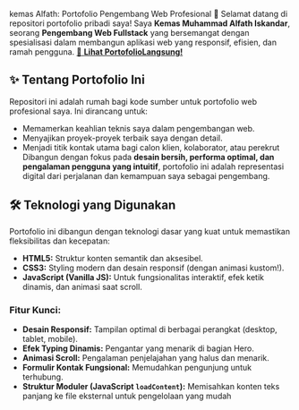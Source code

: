kemas Alfath: Portofolio Pengembang Web Profesional 🚀
Selamat datang di repositori portofolio pribadi saya! Saya **Kemas Muhammad Alfath Iskandar**, seorang **Pengembang Web Fullstack** yang bersemangat dengan spesialisasi dalam membangun aplikasi web yang responsif, efisien, dan ramah pengguna.
[🔗 **Lihat  PortofolioLangsung!**](https://kemasmalfath.github.io/Portofolio_WEBSITE/)
## ✨ Tentang Portofolio Ini
Repositori ini adalah rumah bagi kode sumber untuk portofolio web profesional saya. Ini dirancang untuk:
* Memamerkan keahlian teknis saya dalam pengembangan web.
* Menyajikan proyek-proyek terbaik saya dengan detail.
* Menjadi titik kontak utama bagi calon klien, kolaborator, atau perekrut
Dibangun dengan fokus pada **desain bersih, performa optimal, dan pengalaman pengguna yang intuitif**, portofolio ini adalah representasi digital dari perjalanan dan kemampuan saya sebagai pengembang.
## 🛠️ Teknologi yang Digunakan 
Portofolio ini dibangun dengan teknologi dasar yang kuat untuk memastikan fleksibilitas dan kecepatan:
* **HTML5:** Struktur konten semantik dan aksesibel.
* **CSS3:** Styling modern dan desain responsif (dengan animasi kustom!).
* **JavaScript (Vanilla JS):** Untuk fungsionalitas interaktif, efek ketik dinamis, dan animasi saat scroll.
### Fitur Kunci:
* **Desain Responsif:** Tampilan optimal di berbagai perangkat (desktop, tablet, mobile).
* **Efek Typing Dinamis:** Pengantar yang menarik di bagian Hero.
* **Animasi Scroll:** Pengalaman penjelajahan yang halus dan menarik.
* **Formulir Kontak Fungsional:** Memudahkan pengunjung untuk terhubung.
* **Struktur Moduler (JavaScript `loadContent`):** Memisahkan konten teks panjang ke file eksternal untuk pengelolaan yang mudah
